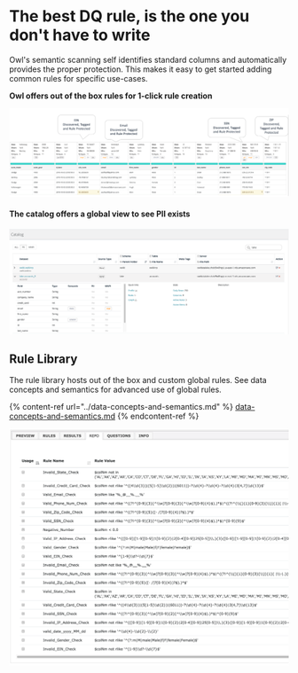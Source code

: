 # The best DQ rule, is the one you don't have to write

Owl's semantic scanning self identifies standard columns and automatically provides the proper protection. This makes it easy to get started adding common rules for specific use-cases. 

**Owl offers out of the box rules for 1-click rule creation**

![](<../../.gitbook/assets/Auto Rules.png>)



#### The catalog offers a global view to see PII exists

![ You can also view globally via the catalog to see PII exists](<../../.gitbook/assets/Screen Shot 2019-11-04 at 2.10.11 PM (1).png>)

## Rule Library

The rule library hosts out of the box and custom global rules. See data concepts and semantics for advanced use of global rules. 

{% content-ref url="../data-concepts-and-semantics.md" %}
[data-concepts-and-semantics.md](../data-concepts-and-semantics.md)
{% endcontent-ref %}

![](<../../.gitbook/assets/owl-rule-repo (3).png>)
